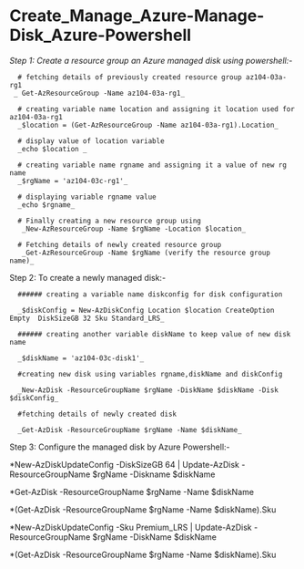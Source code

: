 # Create_Manage_Azure-Manage-Disk_Azure-Powershell

_Step 1: Create a resource group an Azure managed disk using powershell:-_
    
      # fetching details of previously created resource group az104-03a-rg1
     _ Get-AzResourceGroup -Name az104-03a-rg1_

      # creating variable name location and assigning it location used for az104-03a-rg1
      _$location = (Get-AzResourceGroup -Name az104-03a-rg1).Location_   
    
      # display value of location variable
      _echo $location _
      
      # creating variable name rgname and assigning it a value of new rg name
      _$rgName = 'az104-03c-rg1'_
     
      # displaying variable rgname value
      _echo $rgname_
     
      # Finally creating a new resource group using 
       _New-AzResourceGroup -Name $rgName -Location $location_
      
      # Fetching details of newly created resource group
       _Get-AzResourceGroup -Name $rgName (verify the resource group name)_

Step 2: To create a newly managed disk:-

      ###### creating a variable name diskconfig for disk configuration
 
      _$diskConfig = New-AzDiskConfig Location $location CreateOption Empty  DiskSizeGB 32 Sku Standard_LRS_
   
      ###### creating another variable diskName to keep value of new disk name
 
      _$diskName = 'az104-03c-disk1'_

      #creating new disk using variables rgname,diskName and diskConfig
 
      _New-AzDisk -ResourceGroupName $rgName -DiskName $diskName -Disk $diskConfig_
      
      #fetching details of newly created disk

      _Get-AzDisk -ResourceGroupName $rgName -Name $diskName_


Step 3: Configure the managed disk by Azure Powershell:-

*New-AzDiskUpdateConfig -DiskSizeGB 64 | Update-AzDisk -ResourceGroupName $rgName -Diskname $diskName

*Get-AzDisk -ResourceGroupName $rgName -Name $diskName

*(Get-AzDisk -ResourceGroupName $rgName -Name $diskName).Sku

*New-AzDiskUpdateConfig -Sku Premium_LRS | Update-AzDisk -ResourceGroupName $rgName -DiskName $diskName

*(Get-AzDisk -ResourceGroupName $rgName -Name $diskName).Sku



